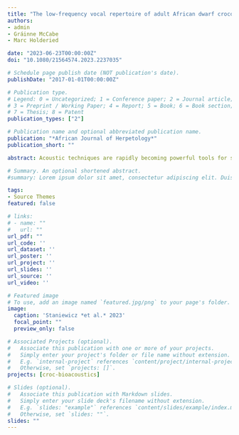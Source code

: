```yaml
---
title: "The low-frequency vocal repertoire of adult African dwarf crocodiles"
authors:
- admin
- Gráinne McCabe
- Marc Holderied

date: "2023-06-23T00:00:00Z"
doi: "10.1080/21564574.2023.2237035"

# Schedule page publish date (NOT publication's date).
publishDate: "2017-01-01T00:00:00Z"

# Publication type.
# Legend: 0 = Uncategorized; 1 = Conference paper; 2 = Journal article;
# 3 = Preprint / Working Paper; 4 = Report; 5 = Book; 6 = Book section;
# 7 = Thesis; 8 = Patent
publication_types: ["2"]

# Publication name and optional abbreviated publication name.
publication: "*African Journal of Herpetology*"
publication_short: ""

abstract: Acoustic techniques are rapidly becoming powerful tools for species monitoring and biodiversity assessment. These methods can be particularly appropriate for forest-dwelling crocodiles which are difficult to survey visually. However, basic vocal-repertoire data is lacking for many of the poorly known species. Here, we used passive acoustic recorders to capture 97 spontaneous vocal signals from a pair of captive adult African dwarf crocodiles (Osteolaemus tetraspis). We catalogued their acoustic repertoire and compared the calls recorded in captivity with 201 suspected wild O. tetraspis calls recorded in Gabon to determine whether the wild calls belonged to the same species. Captive and wild crocodiles produced the same four types of calls, not previously identified in other crocodylids. Short, low-frequency “drums” (31±12 Hz), longer, low-frequency “rumbles” (40 ± 14 Hz), as well as higher frequency “moos” (299 ± 133 Hz) and “gusts” (219 ± 108 Hz). Our results provide reference for species identification and support implementation of acoustic-based methods for African dwarf crocodile monitoring and conservation assessment. The data can further contribute to landscape-wide biodiversity monitoring and counter-poaching activities, as well as improving our understanding of crocodilian ecology and behaviour.

# Summary. An optional shortened abstract.
#summary: Lorem ipsum dolor sit amet, consectetur adipiscing elit. Duis posuere tellus ac convallis placerat. Proin tincidunt magna sed ex sollicitudin condimentum.

tags:
- Source Themes
featured: false

# links:
# - name: ""
#   url: ""
url_pdf: ""
url_code: ''
url_dataset: ''
url_poster: ''
url_project: ''
url_slides: ''
url_source: ''
url_video: ''

# Featured image
# To use, add an image named `featured.jpg/png` to your page's folder. 
image:
  caption: 'Staniewicz *et al.* 2023'
  focal_point: ""
  preview_only: false

# Associated Projects (optional).
#   Associate this publication with one or more of your projects.
#   Simply enter your project's folder or file name without extension.
#   E.g. `internal-project` references `content/project/internal-project/index.md`.
#   Otherwise, set `projects: []`.
projects: [croc-bioacoustics]

# Slides (optional).
#   Associate this publication with Markdown slides.
#   Simply enter your slide deck's filename without extension.
#   E.g. `slides: "example"` references `content/slides/example/index.md`.
#   Otherwise, set `slides: ""`.
slides: ""
---
```


